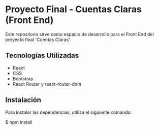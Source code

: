 # Proyecto Final - Cuentas Claras (Front End)

Este repositorio sirve como espacio de desarrollo para el Front End del proyecto final 'Cuentas Claras'.

## Tecnologías Utilizadas

- React
- CSS
- Bootstrap
- React Router y react-router-dom

## Instalación

Para instalar las dependencias, utiliza el siguiente comando:

$ npm install
